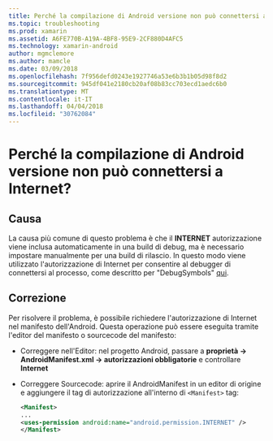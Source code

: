 ```yaml
---
title: Perché la compilazione di Android versione non può connettersi a Internet?
ms.topic: troubleshooting
ms.prod: xamarin
ms.assetid: A6FE770B-A19A-4BF8-95E9-2CF880D4AFC5
ms.technology: xamarin-android
author: mgmclemore
ms.author: mamcle
ms.date: 03/09/2018
ms.openlocfilehash: 7f956defd0243e1927746a53e6b3b1b05d98f8d2
ms.sourcegitcommit: 945df041e2180cb20af08b83cc703ecd1aedc6b0
ms.translationtype: MT
ms.contentlocale: it-IT
ms.lasthandoff: 04/04/2018
ms.locfileid: "30762084"
---
```

# <a name="why-cant-my-android-release-build-connect-to-the-internet"></a>Perché la compilazione di Android versione non può connettersi a Internet?

## <a name="cause"></a>Causa

La causa più comune di questo problema è che il **INTERNET** autorizzazione viene inclusa automaticamente in una build di debug, ma è necessario impostare manualmente per una build di rilascio. In questo modo viene utilizzato l'autorizzazione di Internet per consentire al debugger di connettersi al processo, come descritto per "DebugSymbols" [qui](~/android/deploy-test/building-apps/build-process.md).


## <a name="fix"></a>Correzione

Per risolvere il problema, è possibile richiedere l'autorizzazione di Internet nel manifesto dell'Android. Questa operazione può essere eseguita tramite l'editor del manifesto o sourcecode del manifesto:

-   Correggere nell'Editor: nel progetto Android, passare a **proprietà -> AndroidManifest.xml -> autorizzazioni obbligatorie** e controllare **Internet**

-   Correggere Sourcecode: aprire il AndroidManifest in un editor di origine e aggiungere il tag di autorizzazione all'interno di `<Manifest>` tag:

    ```xml
    <Manifest>
    ...
    <uses-permission android:name="android.permission.INTERNET" />
    </Manifest>
    ```
